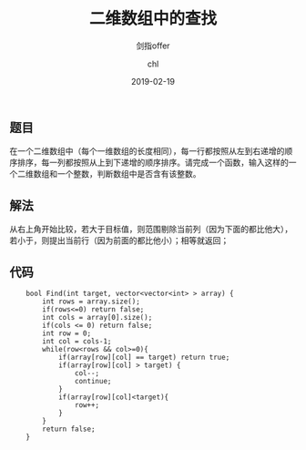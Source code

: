 ﻿---
layout:     post
title:      "二维数组中的查找"
subtitle:   "剑指offer"
date:       2019-02-19
author:     "chl"
header-img: "img/jzoffer.jpg"
tags:
    - 剑指offer
    - 算法
    - 数据结构
--- 
## 题目
在一个二维数组中（每个一维数组的长度相同），每一行都按照从左到右递增的顺序排序，每一列都按照从上到下递增的顺序排序。请完成一个函数，输入这样的一个二维数组和一个整数，判断数组中是否含有该整数。

## 解法
从右上角开始比较，若大于目标值，则范围剔除当前列（因为下面的都比他大），若小于，则提出当前行（因为前面的都比他小）；相等就返回；

## 代码
```
    bool Find(int target, vector<vector<int> > array) {
        int rows = array.size();
        if(rows<=0) return false;
        int cols = array[0].size();
        if(cols <= 0) return false;
        int row = 0;
        int col = cols-1;
        while(row<rows && col>=0){
            if(array[row][col] == target) return true;
            if(array[row][col] > target) {
                col--;
                continue;
            }
            if(array[row][col]<target){
                row++;
            }
        }
        return false;
    }
```
